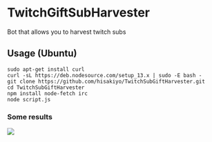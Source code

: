 # TwitchGiftSubHarvester
Bot that allows you to harvest twitch subs

## Usage (Ubuntu)
```
sudo apt-get install curl
curl -sL https://deb.nodesource.com/setup_13.x | sudo -E bash -
git clone https://github.com/hisakiyo/TwitchSubGiftHarvester.git
cd TwitchSubGiftHarvester
npm install node-fetch irc
node script.js
```
### Some results
![](https://cdn.discordapp.com/attachments/508043568900735013/619432991751405568/unknown.png)
